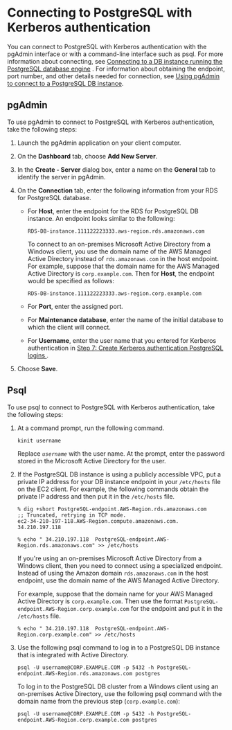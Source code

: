 # Connecting to PostgreSQL with Kerberos authentication<a name="postgresql-kerberos-connecting"></a>

You can connect to PostgreSQL with Kerberos authentication with the pgAdmin interface or with a command\-line interface such as psql\. For more information about connecting, see  [Connecting to a DB instance running the PostgreSQL database engine](USER_ConnectToPostgreSQLInstance.md)  \. For information about obtaining the endpoint, port number, and other details needed for connection, see [Using pgAdmin to connect to a PostgreSQL DB instance](CHAP_GettingStarted.CreatingConnecting.PostgreSQL.md#CHAP_GettingStarted.Connecting.PostgreSQL.pgAdmin)\. 

## pgAdmin<a name="collapsible-section-pgAdmin"></a>

To use pgAdmin to connect to PostgreSQL with Kerberos authentication, take the following steps:

1. Launch the pgAdmin application on your client computer\.

1. On the **Dashboard** tab, choose **Add New Server**\.

1. In the **Create \- Server** dialog box, enter a name on the **General** tab to identify the server in pgAdmin\.

1. On the **Connection** tab, enter the following information from your RDS for PostgreSQL database\. 
   + For **Host**, enter the endpoint for the RDS for PostgreSQL DB instance\. An endpoint looks similar to the following:

     ```
     RDS-DB-instance.111122223333.aws-region.rds.amazonaws.com
     ```

     To connect to an on\-premises Microsoft Active Directory from a Windows client, you use the domain name of the AWS Managed Active Directory instead of `rds.amazonaws.com` in the host endpoint\. For example, suppose that the domain name for the AWS Managed Active Directory is `corp.example.com`\. Then for **Host**, the endpoint would be specified as follows: 

     ```
     RDS-DB-instance.111122223333.aws-region.corp.example.com
     ```
   + For **Port**, enter the assigned port\. 
   + For **Maintenance database**, enter the name of the initial database to which the client will connect\.
   + For **Username**, enter the user name that you entered for Kerberos authentication in [ Step 7: Create Kerberos authentication PostgreSQL logins ](postgresql-kerberos-setting-up.md#postgresql-kerberos-setting-up.create-logins)\. 

1. Choose **Save**\.

## Psql<a name="collapsible-section-psql"></a>

To use psql to connect to PostgreSQL with Kerberos authentication, take the following steps:

1. At a command prompt, run the following command\.

   ```
   kinit username                
   ```

   Replace *`username`* with the user name\. At the prompt, enter the password stored in the Microsoft Active Directory for the user\.

1. If the PostgreSQL DB instance is using a publicly accessible VPC, put a private IP address for your DB instance endpoint in your `/etc/hosts` file on the EC2 client\. For example, the following commands obtain the private IP address and then put it in the `/etc/hosts` file\.

   ```
   % dig +short PostgreSQL-endpoint.AWS-Region.rds.amazonaws.com  
   ;; Truncated, retrying in TCP mode.
   ec2-34-210-197-118.AWS-Region.compute.amazonaws.com.
   34.210.197.118 
   
   % echo " 34.210.197.118  PostgreSQL-endpoint.AWS-Region.rds.amazonaws.com" >> /etc/hosts
   ```

   If you're using an on\-premises Microsoft Active Directory from a Windows client, then you need to connect using a specialized endpoint\. Instead of using the Amazon domain `rds.amazonaws.com` in the host endpoint, use the domain name of the AWS Managed Active Directory\.

   For example, suppose that the domain name for your AWS Managed Active Directory is `corp.example.com`\. Then use the format `PostgreSQL-endpoint.AWS-Region.corp.example.com` for the endpoint and put it in the `/etc/hosts` file\.

   ```
   % echo " 34.210.197.118  PostgreSQL-endpoint.AWS-Region.corp.example.com" >> /etc/hosts
   ```

1. Use the following psql command to log in to a PostgreSQL DB instance that is integrated with Active Directory\. 

   ```
   psql -U username@CORP.EXAMPLE.COM -p 5432 -h PostgreSQL-endpoint.AWS-Region.rds.amazonaws.com postgres
   ```

   To log in to the PostgreSQL DB cluster from a Windows client using an on\-premises Active Directory, use the following psql command with the domain name from the previous step \(`corp.example.com`\):

   ```
   psql -U username@CORP.EXAMPLE.COM -p 5432 -h PostgreSQL-endpoint.AWS-Region.corp.example.com postgres
   ```